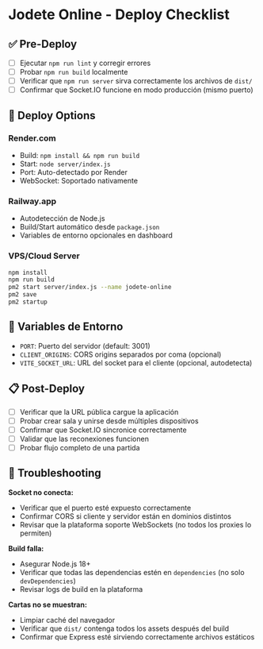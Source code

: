 # Jodete Online - Deploy Checklist

## ✅ Pre-Deploy

- [ ] Ejecutar `npm run lint` y corregir errores
- [ ] Probar `npm run build` localmente
- [ ] Verificar que `npm run server` sirva correctamente los archivos de `dist/`
- [ ] Confirmar que Socket.IO funcione en modo producción (mismo puerto)

## 🚀 Deploy Options

### Render.com
- Build: `npm install && npm run build`
- Start: `node server/index.js`
- Port: Auto-detectado por Render
- WebSocket: Soportado nativamente

### Railway.app
- Autodetección de Node.js
- Build/Start automático desde `package.json`
- Variables de entorno opcionales en dashboard

### VPS/Cloud Server
```bash
npm install
npm run build
pm2 start server/index.js --name jodete-online
pm2 save
pm2 startup
```

## 🔧 Variables de Entorno

- `PORT`: Puerto del servidor (default: 3001)
- `CLIENT_ORIGINS`: CORS origins separados por coma (opcional)
- `VITE_SOCKET_URL`: URL del socket para el cliente (opcional, autodetecta)

## 📋 Post-Deploy

- [ ] Verificar que la URL pública cargue la aplicación
- [ ] Probar crear sala y unirse desde múltiples dispositivos
- [ ] Confirmar que Socket.IO sincronice correctamente
- [ ] Validar que las reconexiones funcionen
- [ ] Probar flujo completo de una partida

## 🐛 Troubleshooting

**Socket no conecta:**
- Verificar que el puerto esté expuesto correctamente
- Confirmar CORS si cliente y servidor están en dominios distintos
- Revisar que la plataforma soporte WebSockets (no todos los proxies lo permiten)

**Build falla:**
- Asegurar Node.js 18+
- Verificar que todas las dependencias estén en `dependencies` (no solo `devDependencies`)
- Revisar logs de build en la plataforma

**Cartas no se muestran:**
- Limpiar caché del navegador
- Verificar que `dist/` contenga todos los assets después del build
- Confirmar que Express esté sirviendo correctamente archivos estáticos
